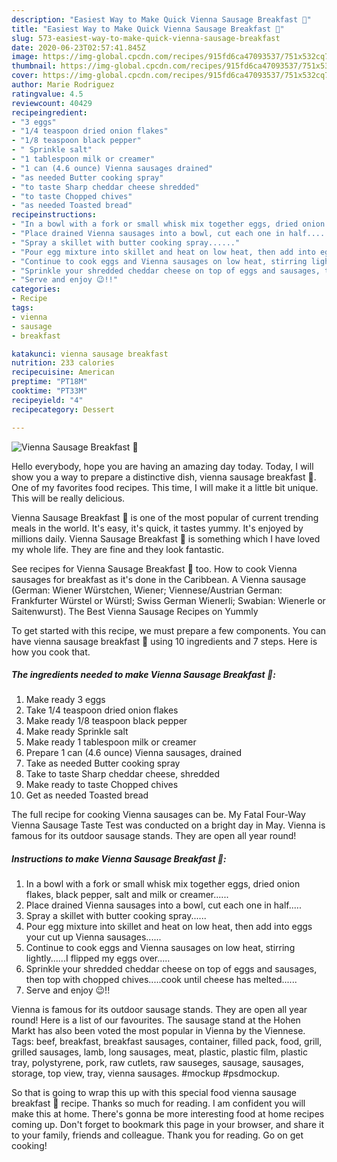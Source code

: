 ```yaml
---
description: "Easiest Way to Make Quick Vienna Sausage Breakfast 🍳"
title: "Easiest Way to Make Quick Vienna Sausage Breakfast 🍳"
slug: 573-easiest-way-to-make-quick-vienna-sausage-breakfast
date: 2020-06-23T02:57:41.845Z
image: https://img-global.cpcdn.com/recipes/915fd6ca47093537/751x532cq70/vienna-sausage-breakfast-🍳-recipe-main-photo.jpg
thumbnail: https://img-global.cpcdn.com/recipes/915fd6ca47093537/751x532cq70/vienna-sausage-breakfast-🍳-recipe-main-photo.jpg
cover: https://img-global.cpcdn.com/recipes/915fd6ca47093537/751x532cq70/vienna-sausage-breakfast-🍳-recipe-main-photo.jpg
author: Marie Rodriguez
ratingvalue: 4.5
reviewcount: 40429
recipeingredient:
- "3 eggs"
- "1/4 teaspoon dried onion flakes"
- "1/8 teaspoon black pepper"
- " Sprinkle salt"
- "1 tablespoon milk or creamer"
- "1 can (4.6 ounce) Vienna sausages drained"
- "as needed Butter cooking spray"
- "to taste Sharp cheddar cheese shredded"
- "to taste Chopped chives"
- "as needed Toasted bread"
recipeinstructions:
- "In a bowl with a fork or small whisk mix together eggs, dried onion flakes, black pepper, salt and milk or creamer......"
- "Place drained Vienna sausages into a bowl, cut each one in half....."
- "Spray a skillet with butter cooking spray......"
- "Pour egg mixture into skillet and heat on low heat, then add into eggs your cut up Vienna sausages......"
- "Continue to cook eggs and Vienna sausages on low heat, stirring lightly......I flipped my eggs over....."
- "Sprinkle your shredded cheddar cheese on top of eggs and sausages, then top with chopped chives.....cook until cheese has melted......"
- "Serve and enjoy 😉!!"
categories:
- Recipe
tags:
- vienna
- sausage
- breakfast

katakunci: vienna sausage breakfast 
nutrition: 233 calories
recipecuisine: American
preptime: "PT18M"
cooktime: "PT33M"
recipeyield: "4"
recipecategory: Dessert

---
```



![Vienna Sausage Breakfast 🍳](https://img-global.cpcdn.com/recipes/915fd6ca47093537/751x532cq70/vienna-sausage-breakfast-🍳-recipe-main-photo.jpg)

Hello everybody, hope you are having an amazing day today. Today, I will show you a way to prepare a distinctive dish, vienna sausage breakfast 🍳. One of my favorites food recipes. This time, I will make it a little bit unique. This will be really delicious.

Vienna Sausage Breakfast 🍳 is one of the most popular of current trending meals in the world. It's easy, it's quick, it tastes yummy. It's enjoyed by millions daily. Vienna Sausage Breakfast 🍳 is something which I have loved my whole life. They are fine and they look fantastic.

See recipes for Vienna Sausage Breakfast 🍳 too. How to cook Vienna sausages for breakfast as it&#39;s done in the Caribbean. A Vienna sausage (German: Wiener Würstchen, Wiener; Viennese/Austrian German: Frankfurter Würstel or Würstl; Swiss German Wienerli; Swabian: Wienerle or Saitenwurst). The Best Vienna Sausage Recipes on Yummly


To get started with this recipe, we must prepare a few components. You can have vienna sausage breakfast 🍳 using 10 ingredients and 7 steps. Here is how you cook that.

<!--inarticleads1-->

##### The ingredients needed to make Vienna Sausage Breakfast 🍳:

1. Make ready 3 eggs
1. Take 1/4 teaspoon dried onion flakes
1. Make ready 1/8 teaspoon black pepper
1. Make ready  Sprinkle salt
1. Make ready 1 tablespoon milk or creamer
1. Prepare 1 can (4.6 ounce) Vienna sausages, drained
1. Take as needed Butter cooking spray
1. Take to taste Sharp cheddar cheese, shredded
1. Make ready to taste Chopped chives
1. Get as needed Toasted bread


The full recipe for cooking Vienna sausages can be. My Fatal Four-Way Vienna Sausage Taste Test was conducted on a bright day in May. Vienna is famous for its outdoor sausage stands. They are open all year round! 

<!--inarticleads2-->

##### Instructions to make Vienna Sausage Breakfast 🍳:

1. In a bowl with a fork or small whisk mix together eggs, dried onion flakes, black pepper, salt and milk or creamer......
1. Place drained Vienna sausages into a bowl, cut each one in half.....
1. Spray a skillet with butter cooking spray......
1. Pour egg mixture into skillet and heat on low heat, then add into eggs your cut up Vienna sausages......
1. Continue to cook eggs and Vienna sausages on low heat, stirring lightly......I flipped my eggs over.....
1. Sprinkle your shredded cheddar cheese on top of eggs and sausages, then top with chopped chives.....cook until cheese has melted......
1. Serve and enjoy 😉!!


Vienna is famous for its outdoor sausage stands. They are open all year round! Here is a list of our favourites. The sausage stand at the Hohen Markt has also been voted the most popular in Vienna by the Viennese. Tags: beef, breakfast, breakfast sausages, container, filled pack, food, grill, grilled sausages, lamb, long sausages, meat, plastic, plastic film, plastic tray, polystyrene, pork, raw cutlets, raw sauseges, sausage, sausages, storage, top view, tray, vienna sausages. #mockup #psdmockup. 

So that is going to wrap this up with this special food vienna sausage breakfast 🍳 recipe. Thanks so much for reading. I am confident you will make this at home. There's gonna be more interesting food at home recipes coming up. Don't forget to bookmark this page in your browser, and share it to your family, friends and colleague. Thank you for reading. Go on get cooking!
